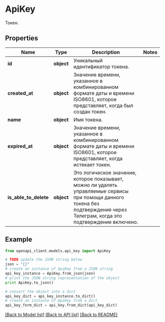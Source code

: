 # ApiKey

Токен.

## Properties
Name | Type | Description | Notes
------------ | ------------- | ------------- | -------------
**id** | **object** | Уникальный идентификатор токена. | 
**created_at** | **object** | Значение времени, указанное в комбинированном формате даты и времени ISO8601, которое представляет, когда был создан токен. | 
**name** | **object** | Имя токена. | 
**expired_at** | **object** | Значение времени, указанное в комбинированном формате даты и времени ISO8601, которое представляет, когда истекает токен. | 
**is_able_to_delete** | **object** | Это логическое значение, которое показывает, можно ли удалять управляемые сервисы при помощи данного токена без подтверждения через Телеграм, когда это подтверждение включено. | 

## Example

```python
from openapi_client.models.api_key import ApiKey

# TODO update the JSON string below
json = "{}"
# create an instance of ApiKey from a JSON string
api_key_instance = ApiKey.from_json(json)
# print the JSON string representation of the object
print ApiKey.to_json()

# convert the object into a dict
api_key_dict = api_key_instance.to_dict()
# create an instance of ApiKey from a dict
api_key_form_dict = api_key.from_dict(api_key_dict)
```
[[Back to Model list]](../README.md#documentation-for-models) [[Back to API list]](../README.md#documentation-for-api-endpoints) [[Back to README]](../README.md)


